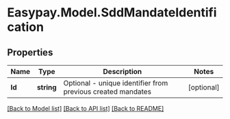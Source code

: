 # Easypay.Model.SddMandateIdentification
## Properties

Name | Type | Description | Notes
------------ | ------------- | ------------- | -------------
**Id** | **string** | Optional - unique identifier from previous created mandates | [optional] 

[[Back to Model list]](../README.md#documentation-for-models) [[Back to API list]](../README.md#documentation-for-api-endpoints) [[Back to README]](../README.md)

